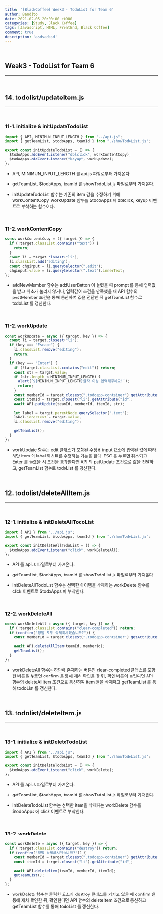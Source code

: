 ```yaml
---
title: '[BlackCoffee] Week3 - TodoList for Team 6'
author: Bandito
date: 2021-02-05 20:00:00 +0900
categories: [Study, Black Coffee]
tags: [Javascript, HTML, FrontEnd, Black Coffee]
comment: true
description: 'asdsadasd'
---
```


<br/>

## Week3 - TodoList for Team 6
***


<br/>

## 14. todolist/updateItem.js
***

<br/>

### 11-1. initialize & initUpdateTodoList

```javascript
import { API, MINIMUN_INPUT_LENGTH } from "../api.js";
import { getTeamList, $todoApps, teamId } from "./showTodoList.js";

export const initUpdateTodoList = () => {
  $todoApps.addEventListener("dblclick", workContentCopy);
  $todoApps.addEventListener("keyup", workUpdate);
};
```

+ API, MINIMUN_INPUT_LENGTH 를 api.js 파일로부터 가져온다.

+ getTeamList, $todoApps, teamId 를 showTodoList.js 파일로부터 가져온다.

+ initUpdateTodoList 함수는 기존의 item 값을 수정하기 위해 workContentCopy, workUpdate 함수를 $todoApps 에 dblclick, keyup 이벤트로 부착하는 함수이다.

<br/>

### 11-2. workContentCopy

```javascript
const workContentCopy = ({ target }) => {
  if (!target.classList.contains("text")) {
    return;
  }
  const li = target.closest("li");
  li.classList.add("editing");
  const chginput = li.querySelector(".edit");
  chginput.value = li.querySelector(".text").innerText;
};

```

+ addNewMember 함수는 addUserButton 이 눌렸을 때 prompt 를 통해 입력값을 받고 취소가 눌리지 않거나, 입력값이 조건을 만족했을 때 API 함수의 postMember 조건을 통해 통신하여 값을 전달한 뒤 getTeamList 함수로 todoList 를 갱신한다.

<br/>

### 11-2. workUpdate

```javascript
const workUpdate = async ({ target, key }) => {
  const li = target.closest("li");
  if (key === "Escape") {
    li.classList.remove("editing");
    return;
  }
  if (key === "Enter") {
    if (!target.classList.contains("edit")) return;
    const str = target.value;
    if (str.length < MINIMUN_INPUT_LENGTH) {
      alert(`${MINIMUN_INPUT_LENGTH}글자 이상 입력해주세요!`);
      return;
    }
    const memberId = target.closest(".todoapp-container").getAttribute("id");
    const itemId = target.closest("li").getAttribute("id");
    await API.putUpdate(teamId, memberId, itemId, str);

    let label = target.parentNode.querySelector(".text");
    label.innerText = target.value;
    li.classList.remove("editing");

    getTeamList();
  }
};
```

+ workUpdate 함수는 edit 클래스가 포함된 수정용 input 요소에 입력된 값에 따라 해당 item 의 label 텍스트를 수정하는 기능을 한다. ESC 를 누르면 취소되고 Enter 를 눌렸을 시 조건을 통과한다면 API 의 putUpdate 조건으로 값을 전달하고, getTeamList 함수로 todoList 를 갱신한다.



<br/>

## 12. todolist/deleteAllItem.js
***

<br/>

### 12-1. initialize & initDeleteAllTodoList

```javascript
import { API } from "../api.js";
import { getTeamList, $todoApps, teamId } from "./showTodoList.js";

export const initDeleteAllTodoList = () => {
  $todoApps.addEventListener("click", workDeleteAll);
};
```

+ API 를 api.js 파일로부터 가져온다.

+ getTeamList, $todoApps, teamId 를 showTodoList.js 파일로부터 가져온다.

+ initDeleteAllTodoList 함수는 선택한 아이템을 삭제하는 workDelete 함수를 click 이벤트로 $todoApps 에 부착한다.

<br/>

### 12-2. workDeleteAll

```javascript
const workDeleteAll = async ({ target, key }) => {
  if (!target.classList.contains("clear-completed")) return;
  if (confirm("정말 모두 삭제하시겠습니까?")) {
    const memberId = target.closest(".todoapp-container").getAttribute("id");

    await API.deleteAllItem(teamId, memberId);
    getTeamList();
  }
};
```

+ workDeleteAll 함수는 하단에 존재하는 버튼인 clear-completed 클래스를 포함한 버튼을 누르면 confirm 을 통해 재차 확인을 한 뒤, 확인 버튼이 눌린다면 API 함수의 deleteAllItem 조건으로 통신하여 item 들을 삭제하고 getTeamList 를 통해 todoList 를 갱신한다.


<br/>

## 13. todolist/deleteItem.js
***

<br/>

### 13-1. initialize & initDeleteTodoList

```javascript
import { API } from "../api.js";
import { getTeamList, $todoApps, teamId } from "./showTodoList.js";

export const initDeleteTodoList = () => {
  $todoApps.addEventListener("click", workDelete);
};
```

+ API 를 api.js 파일로부터 가져온다.

+ getTeamList, $todoApps, teamId 를 showTodoList.js 파일로부터 가져온다.

+ initDeleteTodoList 함수는 선택한 item을 삭제하는 workDelete 함수를 $todoApps 에 click 이벤트로 부착한다. 

<br/>

### 13-2. workDelete

```javascript
const workDelete = async ({ target, key }) => {
  if (!target.classList.contains("destroy")) return;
  if (confirm("정말 삭제하시겠습니까?")) {
    const memberId = target.closest(".todoapp-container").getAttribute("id");
    const itemId = target.closest("li").getAttribute("id");

    await API.deleteItem(teamId, memberId, itemId);
    getTeamList();
  }
};

```

+ workDelete 함수는 클릭한 요소가 destroy 클래스를 가지고 있을 때 confirm 을 통해 재차 확인한 뒤, 확인한다면 API 함수의 deleteItem 조건으로 통신하고 getTeamList 함수를 통해 todoList 를 갱신한다.



